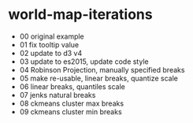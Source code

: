 # world-map-iterations

- 00 original example
- 01 fix tooltip value
- 02 update to d3 v4
- 03 update to es2015, update code style
- 04 Robinson Projection, manually specified breaks
- 05 make re-usable, linear breaks, quantize scale 
- 06 linear breaks, quantiles scale 
- 07 jenks natural breaks
- 08 ckmeans cluster max breaks
- 09 ckmeans cluster min breaks